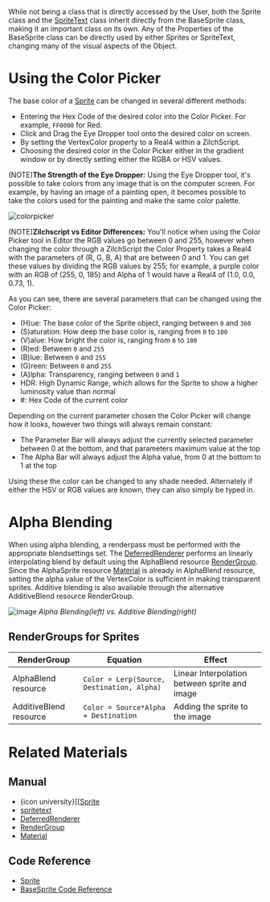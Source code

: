 While not being a class that is directly accessed by the User, both the Sprite class and the [SpriteText](https://github.com/zeroengineteam/ZeroDocs/blob/master/zero_editor_documentation/zeromanual/graphics/sprites/spritetext.markdown) class inherit directly from the BaseSprite class, making it an important class on its own. Any of the Properties of the BaseSprite class can be directly used by either Sprites or SpriteText, changing many of the visual aspects of the Object. 

 # Using the Color Picker
The base color of a  [Sprite](https://github.com/zeroengineteam/ZeroDocs/blob/master/zero_editor_documentation/code_reference/class_reference/Sprite.markdown)  can be changed in several different methods:

 - Entering the Hex Code of the desired color into the Color Picker. For example, `FF0000` for Red. 
 - Click and Drag the Eye Dropper tool onto the desired color on screen.
 - By setting the VertexColor  property to a Real4 within a ZilchScript.
 - Choosing the desired color in the Color Picker either in the gradient window or by directly setting either the RGBA or HSV values.

(NOTE)**The Strength of the Eye Dropper:**  Using the Eye Dropper tool, it's possible to take colors from any image that is on the computer screen. For example, by having an image of a painting open, it becomes possible to take the colors used for the painting and make the same color palette. 



![colorpicker](https://media.githubusercontent.com/media/zeroengineteam/ZeroFiles/master/doc_files/1160.png)


(NOTE)**Zilchscript vs Editor Differences:**  You'll notice when using the Color Picker tool in Editor the RGB values go between 0 and 255, however when changing the color through a ZilchScript the Color Property takes a Real4  with the parameters of (R, G, B, A) that are between 0 and 1. You can get these values by dividing the RGB values by 255; for example, a purple color with an RGB of (255, 0, 185) and Alpha of 1 would have a Real4 of (1.0, 0.0, 0.73, 1).

As you can see, there are several parameters that can be changed using the Color Picker:

 - (H)ue: The base color of the Sprite object, ranging between `0` and `360`
 - (S)aturation: How deep the base color is, ranging from `0` to `100`
 - (V)alue: How bright the color is, ranging from `0` to `100`
 - (R)ed: Between `0` and `255`
 - (B)lue: Between `0` and `255`
 - (G)reen: Between `0` and `255`
 - (A)lpha: Transparency, ranging between `0` and `1`
 - HDR: High Dynamic Range, which allows for the Sprite to show a higher luminosity value than normal
 - #: Hex Code of the current color

Depending on the current parameter chosen the Color Picker will change how it looks, however two things will always remain constant:

 - The Parameter Bar will always adjust the currently selected parameter between 0 at the bottom, and that parameters maximum value at the top
 - The Alpha Bar will always adjust the Alpha value, from 0 at the bottom to 1 at the top

Using these the color can be changed to any shade needed. Alternately if either the HSV or RGB values are known, they can also simply be typed in. 

 # Alpha Blending
When using alpha blending, a renderpass must be performed with the appropriate blendsettings set.  The [DeferredRenderer](https://github.com/zeroengineteam/ZeroDocs/blob/master/zero_editor_documentation/zeromanual/graphics/renderer.markdown) performs an linearly interpolating blend by default using the AlphaBlend resource [RenderGroup](https://github.com/zeroengineteam/ZeroDocs/blob/master/zero_editor_documentation/zeromanual/graphics/rendergroups.markdown).  Since the AlphaSprite resource [Material](https://github.com/zeroengineteam/ZeroDocs/blob/master/zero_editor_documentation/zeromanual/graphics/materials/materials_overview.markdown) is already in AlphaBlend resource, setting the alpha value of the VertexColor  is sufficient in making transparent sprites.  Additive blending is also available through the alternative AdditiveBlend resource RenderGroup.



![image](https://media.githubusercontent.com/media/zeroengineteam/ZeroFiles/master/doc_files/28541.png) *Alpha Blending(left) vs. Additive Blending(right)*


 ##  RenderGroups for Sprites
| RenderGroup | Equation | Effect |
| -- | -- | -- |
| AlphaBlend resource | `Color = Lerp(Source, Destination, Alpha)` | Linear Interpolation between sprite and image |
| AdditiveBlend resource | `Color = Source*Alpha + Destination` | Adding the sprite to the image |

 # Related Materials
 ## Manual

- {icon university}[[[Sprite](https://github.com/zeroengineteam/ZeroDocs/blob/master/zero_editor_documentation/code_reference/class_reference/Sprite.markdown)
- [spritetext](https://github.com/zeroengineteam/ZeroDocs/blob/master/zero_editor_documentation/zeromanual/graphics/sprites/spritetext.markdown)
- [DeferredRenderer](https://github.com/zeroengineteam/ZeroDocs/blob/master/zero_editor_documentation/zeromanual/graphics/renderer.markdown)
- [RenderGroup](https://github.com/zeroengineteam/ZeroDocs/blob/master/zero_editor_documentation/zeromanual/graphics/rendergroups.markdown)
- [Material](https://github.com/zeroengineteam/ZeroDocs/blob/master/zero_editor_documentation/zeromanual/graphics/materials/materials_overview.markdown)

 ## Code Reference
- [Sprite](https://github.com/zeroengineteam/ZeroDocs/blob/master/zero_editor_documentation/code_reference/class_reference/Sprite.markdown)
- [BaseSprite Code Reference](https://github.com/zeroengineteam/ZeroDocs/blob/master/zero_editor_documentation/code_reference/class_reference/basesprite.markdown) 

 